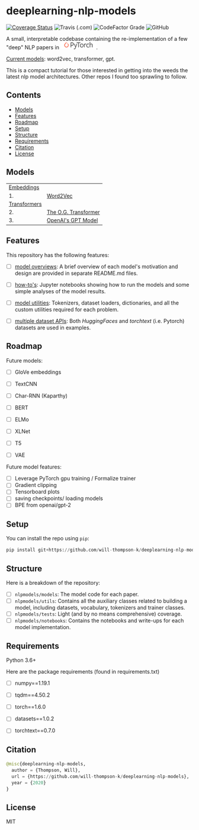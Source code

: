 # deeplearning-nlp-models
[![Coverage Status](https://coveralls.io/repos/github/will-thompson-k/deeplearning-nlp-models/badge.svg?branch=master)](https://coveralls.io/github/will-thompson-k/deeplearning-nlp-models?branch=master)
![Travis (.com)](https://img.shields.io/travis/com/will-thompson-k/deeplearning-nlp-models)
![CodeFactor Grade](https://img.shields.io/codefactor/grade/github/will-thompson-k/deeplearning-nlp-models)
![GitHub](https://img.shields.io/github/license/will-thompson-k/deeplearning-nlp-models)

A small, interpretable codebase containing the re-implementation of a few "deep" NLP papers in ![pytorch_emblem](media/Pytorch_logo.png).

<ins>Current models</ins>: word2vec, transformer, gpt.

This is a compact tutorial for those interested in getting into the weeds the latest nlp model architectures.
Other repos I found too sprawling to follow.

## Contents

- [Models](#Models)
- [Features](#Features)
- [Roadmap](#Roadmap)
- [Setup](#Setup)
- [Structure](#Structure)
- [Requirements](#Requirements)
- [Citation](#Citation)
- [License](#License)


## Models

|                   |                           | 
| :-------------------- | :--------------------  | 
|  <ins>Embeddings</ins>|             | 
|  1. |  [Word2Vec](nlpmodels/notebooks/word2vec/README.md)   | 
|  <ins>Transformers</ins> |                | 
|  2. |  [The O.G. Transformer](nlpmodels/notebooks/transformer/README.md)  | 
|  3. |  [OpenAI's GPT Model](nlpmodels/notebooks/gpt/README.md)  | 

## Features

This repository has the following features:

- [ ] <ins>model overviews</ins>: A brief overview of each model's motivation and design are provided in separate README.md files.
- [ ] <ins>how-to's</ins>: Jupyter notebooks showing how to run the models and some simple analyses of the model results.
- [ ] <ins>model utilities</ins>: Tokenizers, dataset loaders, dictionaries, and all the custom utilities required for each problem.
- [ ] <ins>multiple dataset APIs</ins>: Both *HuggingFaces* and *torchtext* (i.e. Pytorch) datasets are used in examples.


## Roadmap

Future models:

- [ ] GloVe embeddings
- [ ] TextCNN
- [ ] Char-RNN (Kaparthy)
- [ ] BERT
- [ ] ELMo
- [ ] XLNet 
- [ ] T5
- [ ] VAE


Future model features:

- [ ] Leverage PyTorch gpu training / Formalize trainer
- [ ] Gradient clipping
- [ ] Tensorboard plots
- [ ] saving checkpoints/ loading models
- [ ] BPE from openai/gpt-2

## Setup

You can install the repo using `pip`:

```python
pip install git+https://github.com/will-thompson-k/deeplearning-nlp-models 
```

## Structure

Here is a breakdown of the repository:

- [ ] `nlpmodels/models`: The model code for each paper.
- [ ] `nlpmodels/utils`: Contains all the auxiliary classes related to building a model, 
including datasets, vocabulary, tokenizers and trainer classes.
- [ ] `nlpmodels/tests`: Light (and by no means comprehensive) coverage.
- [ ] `nlpmodels/notebooks`: Contains the notebooks and write-ups for each model implementation.

## Requirements

Python 3.6+

Here are the package requirements (found in requirements.txt)

- [ ] numpy==1.19.1
- [ ] tqdm==4.50.2
- [ ] torch==1.6.0
- [ ] datasets==1.0.2
- [ ] torchtext==0.7.0


## Citation

```python 
@misc{deeplearning-nlp-models,
  author = {Thompson, Will},
  url = {https://github.com/will-thompson-k/deeplearning-nlp-models},
  year = {2020}
}
```
## License

MIT